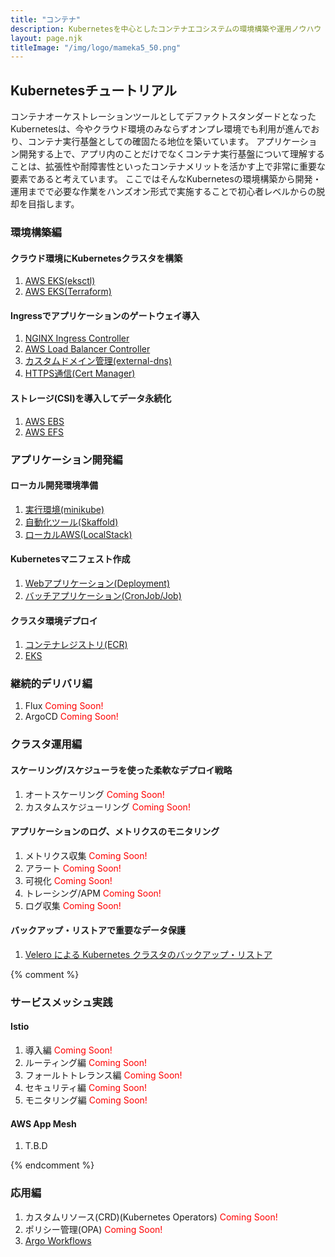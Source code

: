 ```yaml
---
title: "コンテナ"
description: Kubernetesを中心としたコンテナエコシステムの環境構築や運用ノウハウ
layout: page.njk
titleImage: "/img/logo/mameka5_50.png"
---
```


## Kubernetesチュートリアル
コンテナオーケストレーションツールとしてデファクトスタンダードとなったKubernetesは、今やクラウド環境のみならずオンプレ環境でも利用が進んでおり、コンテナ実行基盤としての確固たる地位を築いています。
アプリケーション開発する上で、アプリ内のことだけでなくコンテナ実行基盤について理解することは、拡張性や耐障害性といったコンテナメリットを活かす上で非常に重要な要素であると考えています。
ここではそんなKubernetesの環境構築から開発・運用までで必要な作業をハンズオン形式で実施することで初心者レベルからの脱却を目指します。

### 環境構築編
#### クラウド環境にKubernetesクラスタを構築
1. [AWS EKS(eksctl)](/containers/k8s/tutorial/infra/aws-eks-eksctl/)
2. [AWS EKS(Terraform)](/containers/k8s/tutorial/infra/aws-eks-terraform/)

#### Ingressでアプリケーションのゲートウェイ導入
1. [NGINX Ingress Controller](/containers/k8s/tutorial/ingress/ingress-nginx/)
2. [AWS Load Balancer Controller](/containers/k8s/tutorial/ingress/ingress-aws/)
3. [カスタムドメイン管理(external-dns)](/containers/k8s/tutorial/ingress/external-dns/)
4. [HTTPS通信(Cert Manager)](/containers/k8s/tutorial/ingress/https/)

#### ストレージ(CSI)を導入してデータ永続化
1. [AWS EBS](/containers/k8s/tutorial/storage/ebs/)
2. [AWS EFS](/containers/k8s/tutorial/storage/efs/)

### アプリケーション開発編
#### ローカル開発環境準備
1. [実行環境(minikube)](/containers/k8s/tutorial/app/minikube/)
2. [自動化ツール(Skaffold)](/containers/k8s/tutorial/app/skaffold/)
3. [ローカルAWS(LocalStack)](/containers/k8s/tutorial/app/localstack/)

#### Kubernetesマニフェスト作成
1. [Webアプリケーション(Deployment)](/containers/k8s/tutorial/app/web-app/)
2. [バッチアプリケーション(CronJob/Job)](/containers/k8s/tutorial/app/batch/)

#### クラスタ環境デプロイ
1. [コンテナレジストリ(ECR)](/containers/k8s/tutorial/app/container-registry/)
2. [EKS](/containers/k8s/tutorial/app/cluster-deploy/)

### 継続的デリバリ編
1. Flux <span style="color:red">Coming Soon!</span>
2. ArgoCD <span style="color:red">Coming Soon!</span>

### クラスタ運用編
#### スケーリング/スケジューラを使った柔軟なデプロイ戦略
1. オートスケーリング <span style="color:red">Coming Soon!</span>
2. カスタムスケジューリング <span style="color:red">Coming Soon!</span>

#### アプリケーションのログ、メトリクスのモニタリング
1. メトリクス収集 <span style="color:red">Coming Soon!</span>
2. アラート <span style="color:red">Coming Soon!</span>
3. 可視化 <span style="color:red">Coming Soon!</span>
4. トレーシング/APM <span style="color:red">Coming Soon!</span>
5. ログ収集 <span style="color:red">Coming Soon!</span>

#### バックアップ・リストアで重要なデータ保護
1. [Velero による Kubernetes クラスタのバックアップ・リストア](/containers/k8s/tutorial/ops/velero-backup/)

{% comment %}
### サービスメッシュ実践
#### Istio
1. 導入編 <span style="color:red">Coming Soon!</span>
1. ルーティング編 <span style="color:red">Coming Soon!</span>
1. フォールトトレランス編 <span style="color:red">Coming Soon!</span>
1. セキュリティ編 <span style="color:red">Coming Soon!</span>
1. モニタリング編 <span style="color:red">Coming Soon!</span>

#### AWS App Mesh
1. T.B.D

{% endcomment %}

### 応用編
1. カスタムリソース(CRD)(Kubernetes Operators) <span style="color:red">Coming Soon!</span>
1. ポリシー管理(OPA) <span style="color:red">Coming Soon!</span>
1. [Argo Workflows](/containers/k8s/tutorial/advanced/argo-workflows/)
